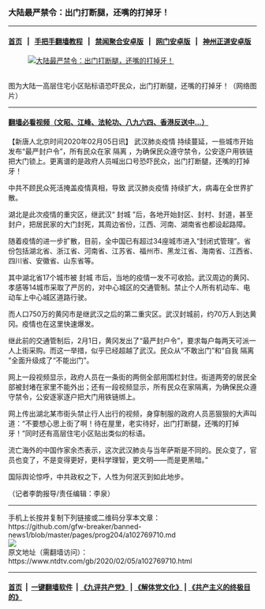 ### 大陆最严禁令：出门打断腿，还嘴的打掉牙！
------------------------

#### [首页](https://github.com/gfw-breaker/banned-news1/blob/master/README.md) &nbsp;&nbsp;|&nbsp;&nbsp; [手把手翻墙教程](https://github.com/gfw-breaker/guides/wiki) &nbsp;&nbsp;|&nbsp;&nbsp; [禁闻聚合安卓版](https://github.com/gfw-breaker/bn-android) &nbsp;&nbsp;|&nbsp;&nbsp; [网门安卓版](https://github.com/oGate2/oGate) &nbsp;&nbsp;|&nbsp;&nbsp; [神州正道安卓版](https://github.com/SzzdOgate/update) 



<div><div class="featured_image">
 <a href="https://i.ntdtv.com/assets/uploads/2020/02/165b501d44d50812f871ef19860e7944.jpg" target="_blank">
  <figure>
   <img alt="大陆最严禁令：出门打断腿，还嘴的打掉牙！" src="https://i.ntdtv.com/assets/uploads/2020/02/165b501d44d50812f871ef19860e7944-800x450.jpg"/>
  </figure><br/>
 </a>
 <span class="caption">
  图为大陆一高层住宅小区贴标语恐吓民众，出门打断腿，还嘴的打掉牙！（网络图片）
 </span>
</div>
</div><hr/>

#### [翻墙必看视频（文昭、江峰、法轮功、八九六四、香港反送中...）](http://167.172.214.107/home.html)

<div><div class="post_content" itemprop="articleBody">
 <p>
  【新唐人北京时间2020年02月05日讯】
  <ok href="https://www.ntdtv.com/gb/442749.htm">
   武汉肺炎疫情
  </ok>
  持续蔓延，一些城市开始发布“最严封户令”，所有民众在家
  <ok href="https://www.ntdtv.com/gb/隔离.htm">
   隔离
  </ok>
  ，为确保民众遵守禁令，公安逐户用铁链把大门锁上。更离谱的是政府人员喊出口号恐吓民众，出门打断腿，还嘴的打掉牙！
 </p>
 <div class="video_fit_container">
 </div>
 <p>
  中共不顾民众死活掩盖疫情真相，导致
  <ok href="https://www.ntdtv.com/gb/442749.htm">
   武汉肺炎疫情
  </ok>
  持续扩大，病毒在全世界扩散。
 </p>
 <p>
  湖北是此次疫情的重灾区，继武汉“
  <ok href="https://www.ntdtv.com/gb/封城.htm">
   封城
  </ok>
  ”后，各地开始封区、封村、封道，甚至封户，把居民家的大门封死，其周边省份，江西、河南、湖南省也都设起路障。
 </p>
 <p>
  随着疫情的进一步扩散，目前，全中国已有超过34座城市进入“封闭式管理”。省份包括湖北省、浙江省、河南省、江苏省、福州市、黑龙江省、海南省、江西省、四川省、安徽省、山东省等。
 </p>
 <p>
  其中湖北省17个城市被
  <ok href="https://www.ntdtv.com/gb/封城.htm">
   封城
  </ok>
  市后，当地的疫情一发不可收拾。武汉周边的黄冈、孝感等14城市采取了严厉的，对中心城区的交通管制。禁止个人所有机动车、电动车上中心城区道路行驶。
 </p>
 <p>
  而人口750万的黄冈市是继武汉之后的第二重灾区。武汉封城前，约70万人到达黄冈。疫情也在这里快速爆发。
 </p>
 <p>
  继此前的交通管制后，2月1日，黄冈发出了“最严封户令”，要求每户每两天可派一人上街采购。而这一举措，似乎已经超越了武汉。民众从“不敢出门”和“自我
  <ok href="https://www.ntdtv.com/gb/隔离.htm">
   隔离
  </ok>
  ”全面升级成了“不能出门”。
 </p>
 <p>
  网上一段视频显示，政府人员在一条街的两侧全部用围栏封住。街道两旁的居民全部被封堵在家里不能外出；还有一段视频显示，所有民众在家隔离，为确保民众遵守禁令，公安逐家逐户把大门用铁链绑上。
 </p>
 <div class="video_fit_container">
 </div>
 <p>
  网上传出湖北某市街头禁止行人出行的视频，身穿制服的政府人员恶狠狠的大声叫道：“不要想心思上街了啊！待在屋里，老实待好，出门打断腿，还嘴的打掉牙！”同时还有高层住宅小区贴出类似的标语。
 </p>
 <div class="video_fit_container">
 </div>
 <p>
  流亡海外的中国作家余杰表示，这次武汉肺炎与当年萨斯是不同的。民众变了，官员也变了，不是变得更好，更科学理智，更文明——而是更黑暗。”
 </p>
 <p>
  国际舆论惊呼，中共政权之下，人性为何泯灭到如此地步。
 </p>
 <p>
  （记者李韵报导/责任编辑：李泉）
 </p>
 <div class="single_ad">
 </div>
</div>
</div>
<hr/>
手机上长按并复制下列链接或二维码分享本文章：<br/>
https://github.com/gfw-breaker/banned-news1/blob/master/pages/prog204/a102769710.md <br/>
<a href='https://github.com/gfw-breaker/banned-news1/blob/master/pages/prog204/a102769710.md'><img src='https://github.com/gfw-breaker/banned-news1/blob/master/pages/prog204/a102769710.md.png'/></a> <br/>
原文地址（需翻墙访问）：https://www.ntdtv.com/gb/2020/02/05/a102769710.html


------------------------
#### [首页](https://github.com/gfw-breaker/banned-news1/blob/master/README.md) &nbsp;|&nbsp; [一键翻墙软件](https://github.com/gfw-breaker/nogfw/blob/master/README.md) &nbsp;| [《九评共产党》](https://github.com/gfw-breaker/9ping.md/blob/master/README.md#九评之一评共产党是什么) | [《解体党文化》](https://github.com/gfw-breaker/jtdwh.md/blob/master/README.md) | [《共产主义的终极目的》](https://github.com/gfw-breaker/gczydzjmd.md/blob/master/README.md)


<img src='http://gfw-breaker.win/banned-news/pages/prog204/a102769710.md' width='0px' height='0px'/>
